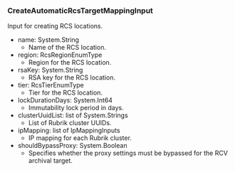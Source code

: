### CreateAutomaticRcsTargetMappingInput
Input for creating RCS locations.

- name: System.String
  - Name of the RCS location.
- region: RcsRegionEnumType
  - Region for the RCS location.
- rsaKey: System.String
  - RSA key for the RCS location.
- tier: RcsTierEnumType
  - Tier for the RCS location.
- lockDurationDays: System.Int64
  - Immutability lock period in days.
- clusterUuidList: list of System.Strings
  - List of Rubrik cluster UUIDs.
- ipMapping: list of IpMappingInputs
  - IP mapping for each Rubrik cluster.
- shouldBypassProxy: System.Boolean
  - Specifies whether the proxy settings must be bypassed for  the RCV archival target.
